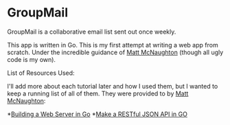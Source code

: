 # GroupMail

GroupMail is a collaborative email list sent out once weekly.

This app is written in Go. This is my first attempt at writing a web app from scratch. Under the incredible guidance of [Matt McNaughton](https://github.com/mattjmcnaughton) (though all ugly code is my own).

List of Resources Used:

I'll add more about each tutorial later and how I used them, but I wanted to keep a running list of all of them. They were provided to by [Matt McNaughton](https://github.com/mattjmcnaughton):

*[Building a Web Server in Go](http://thenewstack.io/building-a-web-server-in-go/)
*[Make a RESTful JSON API in GO](http://thenewstack.io/make-a-restful-json-api-go/)
